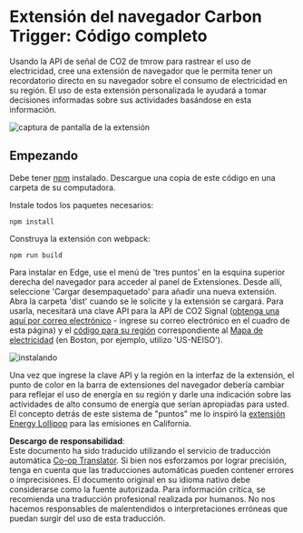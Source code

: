 <!--
CO_OP_TRANSLATOR_METADATA:
{
  "original_hash": "cbaf73f94a9ab4c680a10ef871e92948",
  "translation_date": "2025-08-24T13:20:27+00:00",
  "source_file": "5-browser-extension/solution/translation/README.es.md",
  "language_code": "es"
}
-->
# Extensión del navegador Carbon Trigger: Código completo

Usando la API de señal de CO2 de tmrow para rastrear el uso de electricidad, cree una extensión de navegador que le permita tener un recordatorio directo en su navegador sobre el consumo de electricidad en su región. El uso de esta extensión personalizada le ayudará a tomar decisiones informadas sobre sus actividades basándose en esta información.

![captura de pantalla de la extensión](../../../../../5-browser-extension/solution/start/extension-screenshot.png)

## Empezando

Debe tener [npm](https://npmjs.com) instalado. Descargue una copia de este código en una carpeta de su computadora.

Instale todos los paquetes necesarios:

```
npm install
```

Construya la extensión con webpack:

```
npm run build
```

Para instalar en Edge, use el menú de 'tres puntos' en la esquina superior derecha del navegador para acceder al panel de Extensiones. Desde allí, seleccione 'Cargar desempaquetado' para añadir una nueva extensión. Abra la carpeta 'dist' cuando se le solicite y la extensión se cargará. Para usarla, necesitará una clave API para la API de CO2 Signal ([obtenga una aquí por correo electrónico](https://www.co2signal.com/) - ingrese su correo electrónico en el cuadro de esta página) y el [código para su región](http://api.electricitymap.org/v3/zones) correspondiente al [Mapa de electricidad](https://www.electricitymap.org/map) (en Boston, por ejemplo, utilizo 'US-NEISO').

![instalando](../../../../../5-browser-extension/solution/start/install-on-edge.png)

Una vez que ingrese la clave API y la región en la interfaz de la extensión, el punto de color en la barra de extensiones del navegador debería cambiar para reflejar el uso de energía en su región y darle una indicación sobre las actividades de alto consumo de energía que serían apropiadas para usted. El concepto detrás de este sistema de "puntos" me lo inspiró la [extensión Energy Lollipop](https://energylollipop.com/) para las emisiones en California.

**Descargo de responsabilidad**:  
Este documento ha sido traducido utilizando el servicio de traducción automática [Co-op Translator](https://github.com/Azure/co-op-translator). Si bien nos esforzamos por lograr precisión, tenga en cuenta que las traducciones automáticas pueden contener errores o imprecisiones. El documento original en su idioma nativo debe considerarse como la fuente autorizada. Para información crítica, se recomienda una traducción profesional realizada por humanos. No nos hacemos responsables de malentendidos o interpretaciones erróneas que puedan surgir del uso de esta traducción.
